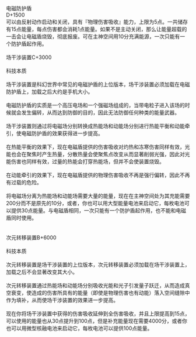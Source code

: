 <title>电磁防护盾</title>
<meta name="GENERATOR" content="WinCHM">
<meta http-equiv="Content-Type" content="text/html; charset=gb2312">
<br>
<br>电磁防护盾
<br>D+1500
<br>可以由反射动作启动和关闭，具有『物理伤害吸收』能力，上限为5点。一共储存有15点能量，每点伤害都会消耗1点能量。如果不是主动关闭，那么让能量超载的一击会让电磁盾烧毁，彻底报废。可在主神空间用10分充满能源，一次只能有一个防护盾起作用。
<br>
<br>场干涉装置C+3000
<br>
<br>科技本质
<br>
<br>场干涉装置是科幻世界中常见的电磁护盾的上位版本，场干涉装置必须加载在电磁防护盾上，加载之后大约是手机大小。
<br>
<br>电磁防护盾的实质是一个高压电场和一个强磁场组成的，当带电粒子进入该场的时候就会发生偏转，从而达到防御的目的，因此无法防御任何种类的能量武器。
<br>
<br>场干涉装置则通过将电磁场分别转换成热能场和动能场分别进行热能平衡和动能牵引，使电磁防护盾的效果获得进一步提高。
<br>
<br>在热能平衡的效果下，现在电磁盾提供的伤害吸收对灼热和冻寒伤害同样有效，光能也会在聚焦时产生热量，分散热量会使聚焦点改变从而显著削弱光强，因此对光能伤害也同样有效，过量的热能会打穿热能场，但并不会使装置烧毁。
<br>
<br>在动能牵引的效果下，现在电磁盾提供的物理伤害吸收不再是强行偏转，因此不再有过载的危险。
<br>
<br>将电磁场分离为热能场和动能场需要大量的能量，现在在主神空间处为其充能需要200分而不是原先的10分，或者，你也可以用大型能量电池来启动它，每枚电池可以提供30点能量。与电磁盾相同，一次只能有一个防护盾起作用，也不能和电磁盾同时使用。
<br>
<br>
<br>次元转移装置B+6000
<br>
<br>科技本质
<br>
<br>次元转移装置是场干涉装置的上位版本，次元转移装置必须加载在场干涉装置上，加载之后不会显著改变其大小。
<br>
<br>次元转移装置通过热能场和动能场分别吸收光能和光子引发量子跃迁，从而造成真空衰变，使造成的伤害所具有的能量（即使是物理伤害也有动能）落入空间缝隙中作为填补，从而使场干涉装置的效果进一步提高。
<br>
<br>现在你将场干涉装置中获得的伤害吸收延伸到全伤害吸收，并且上限提高到15点，可以使用的能量也从30点提升到100点，但是补充能量现在需要4000分，或者你也可以用微型核融电池来启动它，每枚电池可以提供100点能量。
<br>
<br>